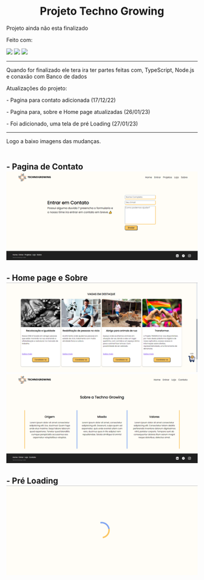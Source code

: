 <h1 align="center">Projeto Techno Growing</h1>

<p>Projeto ainda não esta finalizado</p>
<p>Feito com:</p>
<img src="https://img.shields.io/badge/HTML5-E34F26?style=for-the-badge&logo=html5&logoColor=white">
<img src="https://img.shields.io/badge/CSS3-1572B6?style=for-the-badge&logo=css3&logoColor=white">
 <img src="https://img.shields.io/badge/JavaScript-323330?style=for-the-badge&logo=javascript&logoColor=F7DF1E">
 <hr>
 <p>Quando for finalizado ele tera ira ter partes feitas com, TypeScript, Node.js e conaxão com Banco de dados</p>

 <p>Atualizações do projeto:</p>
 <p>- Pagina para contato adicionada (17/12/22)
 <p>- Pagina para, sobre e Home page atualizadas (26/01/23)
 <p>- Foi adicionado, uma tela de pré Loading (27/01/23)
 <hr>
 <p>Logo a baixo imagens das mudanças.
 <br>
 <br>
 <h2>- Pagina de Contato
<img src="./DocumetImages/pageContato.png">
 <h2>- Home page e Sobre
<img src="./DocumetImages/homePage.png">
<img src="./DocumetImages/pageSobre.png">
<h2>- Pré Loading
<img src="./DocumetImages/loadingPage.png">